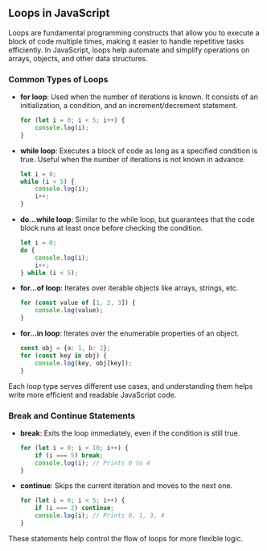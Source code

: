 ## Loops in JavaScript

Loops are fundamental programming constructs that allow you to execute a block of code multiple times, making it easier to handle repetitive tasks efficiently. In JavaScript, loops help automate and simplify operations on arrays, objects, and other data structures.

### Common Types of Loops

- **for loop**: Used when the number of iterations is known. It consists of an initialization, a condition, and an increment/decrement statement.
	```js
	for (let i = 0; i < 5; i++) {
		console.log(i);
	}
	```

- **while loop**: Executes a block of code as long as a specified condition is true. Useful when the number of iterations is not known in advance.
	```js
	let i = 0;
	while (i < 5) {
		console.log(i);
		i++;
	}
	```

- **do...while loop**: Similar to the while loop, but guarantees that the code block runs at least once before checking the condition.
	```js
	let i = 0;
	do {
		console.log(i);
		i++;
	} while (i < 5);
	```

- **for...of loop**: Iterates over iterable objects like arrays, strings, etc.
	```js
	for (const value of [1, 2, 3]) {
		console.log(value);
	}
	```

- **for...in loop**: Iterates over the enumerable properties of an object.
	```js
	const obj = {a: 1, b: 2};
	for (const key in obj) {
		console.log(key, obj[key]);
	}
	```

Each loop type serves different use cases, and understanding them helps write more efficient and readable JavaScript code.

### Break and Continue Statements

- **break**: Exits the loop immediately, even if the condition is still true.
	```js
	for (let i = 0; i < 10; i++) {
		if (i === 5) break;
		console.log(i); // Prints 0 to 4
	}
	```

- **continue**: Skips the current iteration and moves to the next one.
	```js
	for (let i = 0; i < 5; i++) {
		if (i === 2) continue;
		console.log(i); // Prints 0, 1, 3, 4
	}
	```

These statements help control the flow of loops for more flexible logic.
